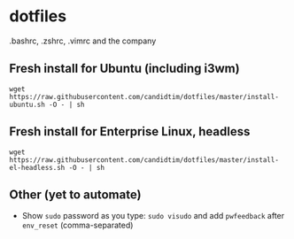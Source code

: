 # dotfiles

.bashrc, .zshrc, .vimrc and the company

## Fresh install for Ubuntu (including i3wm)

    wget https://raw.githubusercontent.com/candidtim/dotfiles/master/install-ubuntu.sh -O - | sh

## Fresh install for Enterprise Linux, headless

    wget https://raw.githubusercontent.com/candidtim/dotfiles/master/install-el-headless.sh -O - | sh

## Other (yet to automate)

 * Show `sudo` password as you type: `sudo visudo` and add `pwfeedback` after `env_reset` (comma-separated)

